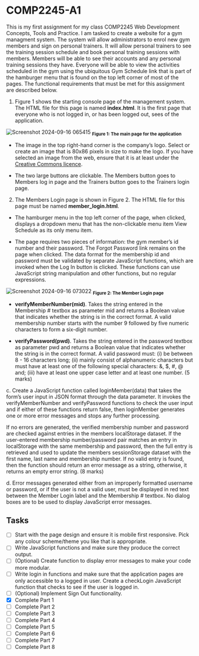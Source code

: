 # COMP2245-A1
This is my first assignment for my class COMP2245 Web Development Concepts, Tools and Practice. I am tasked to create a website for a gym managment system. The system will allow administrators to enrol new gym members and sign on personal trainers. It will allow personal trainers to see the training session schedule and book personal training sessions with members. Members will be able to see their accounts and any personal training sessions they have. Everyone will be able to view the activities scheduled in the gym using the ubiquitous Gym Schedule link that is part of the hamburger menu that is found on the top left corner of most of the pages. The functional requirements that must be met for this assignment are described below.

1. Figure 1 shows the starting console page of the management system. The HTML file for this page is named **index.html**. It is the first page that everyone who is not logged in, or has been logged out, sees of the application.

![Screenshot 2024-09-16 065415](https://github.com/user-attachments/assets/c4876489-6539-48fb-b900-78ce8ee72821)
**<sub>Figure 1: The main page for the application</sub>**

   - The image in the top right-hand corner is the company’s logo. Select or create an image that is 80x86 pixels in size to make the logo. If you have selected an image from the web, ensure that it is at least under the [Creative Commons licence](https://en.wikipedia.org/wiki/Creative_Commons_license#Types_of_license).

   - The two large buttons are clickable. The Members button goes to Members log in page and the Trainers button goes to the Trainers login page.


2. The Members Login page is shown in Figure 2. The HTML file for this page must be named
**member_login.html**.

- The hamburger menu in the top left corner of the page, when clicked, displays a dropdown menu that has the non-clickable menu item View Schedule as its only menu item.

- The page requires two pieces of information: the gym member’s id number and their password. The Forgot Password link remains on the page when clicked. The data format for the membership id and password must be validated by separate JavaScript functions, which are invoked when the Log In button is clicked. These functions can use JavaScript string manipulation and other functions, but no regular expressions.

![Screenshot 2024-09-16 073022](https://github.com/user-attachments/assets/12b51fed-21bd-4d5b-aac4-4d64c9da2662)
**<sub>Figure 2: The Member Login page</sub>**

- **verifyMemberNumber(mid)**. Takes the string entered in the Membership # textbox as parameter mid and returns a Boolean value that indicates whether the string is in the correct format. A valid membership number starts with the number 9 followed by five numeric characters to form a six-digit number.

- **verifyPassword(pwd)**. Takes the string entered in the password textbox as parameter pwd and returns a Boolean value that indicates whether the string is in the correct format. A valid password must: (i) be between 8 - 16 characters long; (ii) mainly consist of alphanumeric characters but must have at least one of the following special characters: &, $, #, @ and; (iii) have at least one upper case letter and at least one number. (5 marks)

c. Create a JavaScript function called loginMember(data) that takes the form’s user input in JSON format through the data parameter. It invokes the verifyMemberNumber and verifyPassword functions to check the user input and if either of these functions return false, then loginMember generates one or more error messages and stops any further processing.

If no errors are generated, the verified membership number and password are checked against entries in the members localStorage dataset. If the user-entered membership number/password pair matches an entry in localStorage with the same membership and password, then the full entry is retrieved and used to update the members sessionStorage dataset with the first name, last name and membership number. If no valid entry is found, then the function should return an error message as a string, otherwise, it returns an empty error string. (8 marks)

d. Error messages generated either from an improperly formatted username or password, or if the user is not a valid user, must be displayed in red text between the Member Login label and the Membership # textbox. No dialog boxes are to be used to display JavaScript error messages.

## Tasks
- [ ] Start with the page design and ensure it is mobile first responsive. Pick any colour scheme/theme you like that is appropriate.
- [ ] Write JavaScript functions and make sure they produce the correct output.
- [ ] \(Optional) Create function to display error messages to make your code more modular.
- [ ] Write login in functions and make sure that the application pages are only accessible to a logged in user. Create a checkLogin JavaScript function that checks to see if the user is logged in.
- [ ] \(Optional) Implement Sign Out functionality.
- [x] Complete Part 1
- [ ] Complete Part 2
- [ ] Complete Part 3
- [ ] Complete Part 4
- [ ] Complete Part 5
- [ ] Complete Part 6
- [ ] Complete Part 7
- [ ] Complete Part 8
